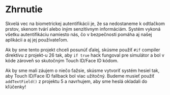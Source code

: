 # Zhrnutie

Skvelá vec na biometrickej autentifikácii je, že sa nedostaneme k odtlačkom prstov, skenom tvárí alebo iným senzitívnym informáciám. Systém vykoná všetku autentifikáciu namiesto nás, čo v bezpečnosti pomáha aj našej aplikácii a aj jej používateľom.

Ak by sme tento projekt chceli posunúť ďalej, skúsme použiť `#if` compiler direktívu z projekt-u 26 tak, aby `if true` hack fungoval pre simulátor a bol v kóde zároveň so skutočným Touch ID/Face ID kódom.

Ak by sme mali záujem o niečo ťažsie, skúsme vytvoriť systém hesiel tak, aby Touch ID/Face ID fallback bol viac užitočný. Budeme musieť použiť `addTextField()` z projektu 5 a navrhujem, aby sme heslá okladali do kľúčenky!
